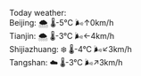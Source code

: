 Today weather:  
Beijing: 🌨  🌡️-5°C 🌬️↑0km/h  
Tianjin: 🌨  🌡️-3°C 🌬️←4km/h  
Shijiazhuang: ❄️   🌡️-4°C 🌬️↙3km/h  
Tangshan: ☁️   🌡️-3°C 🌬️↗3km/h  
